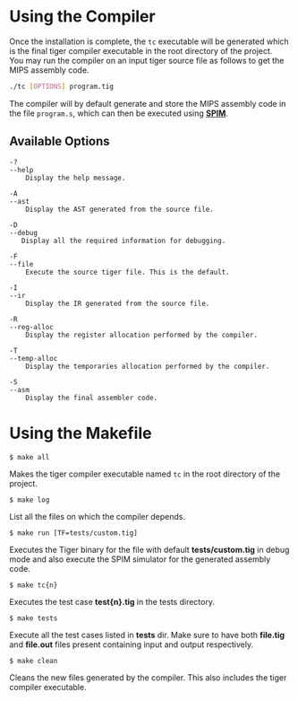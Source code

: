 # Using the Compiler

Once the installation is complete, the `tc` executable will be generated which is the final tiger compiler executable in the root directory of the project.\
You may run the compiler on an input tiger source file as follows to get the MIPS assembly code.

```bash
./tc [OPTIONS] program.tig
```

The compiler will by default generate and store the MIPS assembly code in the file `program.s`, which can then be executed using [**SPIM**](http://spimsimulator.sourceforge.net/).

## Available Options

```
-?
--help
    Display the help message.

-A
--ast
    Display the AST generated from the source file.

-D
--debug
   Display all the required information for debugging.

-F
--file
    Execute the source tiger file. This is the default.

-I
--ir
    Display the IR generated from the source file.

-R
--reg-alloc
    Display the register allocation performed by the compiler.

-T
--temp-alloc
    Display the temporaries allocation performed by the compiler.

-S
--asm
    Display the final assembler code.
```

# Using the Makefile

`$ make all`

Makes the tiger compiler executable named `tc` in the root directory of the project.

`$ make log`

List all the files on which the compiler depends.

`$ make run [TF=tests/custom.tig]`

Executes the Tiger binary for the file with default **tests/custom.tig** in debug mode and also execute the SPIM simulator for the generated assembly code.

`$ make tc{n}`

Executes the test case **test{n}.tig** in the tests directory.

`$ make tests`

Execute all the test cases listed in **tests** dir. Make sure to have both **file.tig** and **file.out** files present containing input and output respectively.

`$ make clean`

Cleans the new files generated by the compiler. This also includes the tiger compiler executable.
